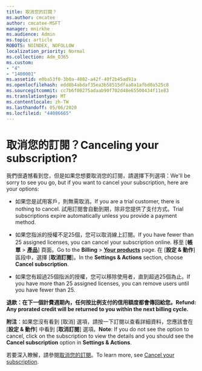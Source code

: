 ```yaml
---
title: 取消您的訂閱？
ms.author: cmcatee
author: cmcatee-MSFT
manager: mnirkhe
ms.audience: Admin
ms.topic: article
ROBOTS: NOINDEX, NOFOLLOW
localization_priority: Normal
ms.collection: Adm_O365
ms.custom:
- "4"
- "1400001"
ms.assetid: e0ba53f0-3b0a-4082-a42f-40f2b45ad91a
ms.openlocfilehash: edd8b4abdaf35ea3b58515dfaa0a1afbd0a525c8
ms.sourcegitcommit: cc7b6f00275adaab90f702d48e65500434f11e83
ms.translationtype: MT
ms.contentlocale: zh-TW
ms.lasthandoff: 05/06/2020
ms.locfileid: "44086665"
---
```

# <a name="canceling-your-subscription"></a><span data-ttu-id="e3dbc-102">取消您的訂閱？</span><span class="sxs-lookup"><span data-stu-id="e3dbc-102">Canceling your subscription?</span></span>

<span data-ttu-id="e3dbc-103">我們很遺憾看到您，但是如果您想要取消您的訂閱，請選擇下列選項：</span><span class="sxs-lookup"><span data-stu-id="e3dbc-103">We'll be sorry to see you go, but if you want to cancel your subscription, here are your options:</span></span>
  
- <span data-ttu-id="e3dbc-104">如果您是試用客戶，則無需取消。</span><span class="sxs-lookup"><span data-stu-id="e3dbc-104">If you are a trial customer, there is nothing to cancel.</span></span> <span data-ttu-id="e3dbc-105">試用訂閱會自動到期，除非您提供了支付方式。</span><span class="sxs-lookup"><span data-stu-id="e3dbc-105">Trial subscriptions expire automatically unless you provide a payment method.</span></span>

- <span data-ttu-id="e3dbc-106">如果您指派的授權不足25個，您可以取消線上訂閱。</span><span class="sxs-lookup"><span data-stu-id="e3dbc-106">If you have fewer than 25 assigned licenses, you can cancel your subscription online.</span></span> <span data-ttu-id="e3dbc-107">移至 [**帳單** \> **[產品](https://go.microsoft.com/fwlink/p/?linkid=842054)**] 頁面。</span><span class="sxs-lookup"><span data-stu-id="e3dbc-107">Go to the **Billing** \> **[Your products](https://go.microsoft.com/fwlink/p/?linkid=842054)** page.</span></span> <span data-ttu-id="e3dbc-108">在 [**設定 & 動作**] 區段中，選擇 [**取消訂閱**]。</span><span class="sxs-lookup"><span data-stu-id="e3dbc-108">In the **Settings & Actions** section, choose **Cancel subscription**.</span></span>

- <span data-ttu-id="e3dbc-109">如果您有超過25個指派的授權，您可以移除使用者，直到超過25個為止。</span><span class="sxs-lookup"><span data-stu-id="e3dbc-109">If you have more than 25 assigned licenses, you can remove users until you have fewer than 25.</span></span>
  
<span data-ttu-id="e3dbc-110">**退款：在下一個計費週期內，任何按比例支付的信用額度都會傳回給您。**</span><span class="sxs-lookup"><span data-stu-id="e3dbc-110">**Refund: Any prorated credit will be returned to you within the next billing cycle.**</span></span> 

<span data-ttu-id="e3dbc-111">**附注**：如果您沒有看到 [取消] 選項，請按一下訂閱以查看詳細資料，您應該會在 [**設定 & 動作**] 中看到 [**取消訂閱**] 選項。</span><span class="sxs-lookup"><span data-stu-id="e3dbc-111">**Note**: If you do not see the option to cancel, click on the subscription to view the details and you should see the **Cancel subscription** option in **Settings & Actions**.</span></span> 

<span data-ttu-id="e3dbc-112">若要深入瞭解，請參閱[取消您的訂閱](https://docs.microsoft.com/office365/admin/subscriptions-and-billing/cancel-your-subscription)。</span><span class="sxs-lookup"><span data-stu-id="e3dbc-112">To learn more, see [Cancel your subscription](https://docs.microsoft.com/office365/admin/subscriptions-and-billing/cancel-your-subscription).</span></span>
